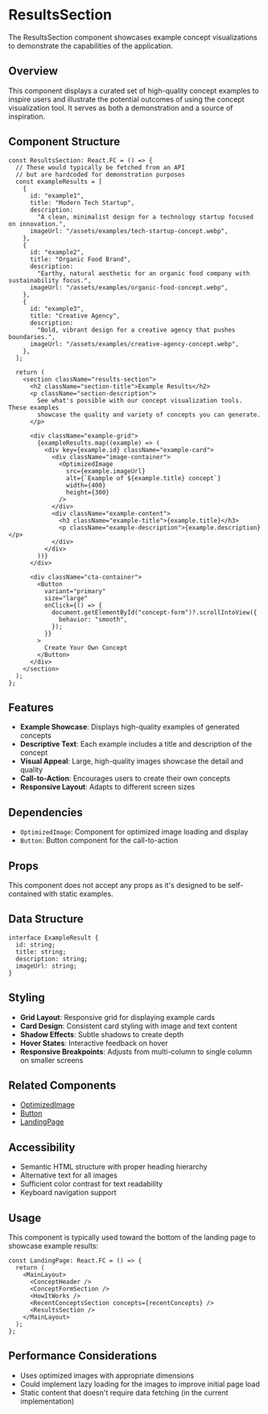 # ResultsSection

The ResultsSection component showcases example concept visualizations to demonstrate the capabilities of the application.

## Overview

This component displays a curated set of high-quality concept examples to inspire users and illustrate the potential outcomes of using the concept visualization tool. It serves as both a demonstration and a source of inspiration.

## Component Structure

```tsx
const ResultsSection: React.FC = () => {
  // These would typically be fetched from an API
  // but are hardcoded for demonstration purposes
  const exampleResults = [
    {
      id: "example1",
      title: "Modern Tech Startup",
      description:
        "A clean, minimalist design for a technology startup focused on innovation.",
      imageUrl: "/assets/examples/tech-startup-concept.webp",
    },
    {
      id: "example2",
      title: "Organic Food Brand",
      description:
        "Earthy, natural aesthetic for an organic food company with sustainability focus.",
      imageUrl: "/assets/examples/organic-food-concept.webp",
    },
    {
      id: "example3",
      title: "Creative Agency",
      description:
        "Bold, vibrant design for a creative agency that pushes boundaries.",
      imageUrl: "/assets/examples/creative-agency-concept.webp",
    },
  ];

  return (
    <section className="results-section">
      <h2 className="section-title">Example Results</h2>
      <p className="section-description">
        See what's possible with our concept visualization tools. These examples
        showcase the quality and variety of concepts you can generate.
      </p>

      <div className="example-grid">
        {exampleResults.map((example) => (
          <div key={example.id} className="example-card">
            <div className="image-container">
              <OptimizedImage
                src={example.imageUrl}
                alt={`Example of ${example.title} concept`}
                width={400}
                height={300}
              />
            </div>
            <div className="example-content">
              <h3 className="example-title">{example.title}</h3>
              <p className="example-description">{example.description}</p>
            </div>
          </div>
        ))}
      </div>

      <div className="cta-container">
        <Button
          variant="primary"
          size="large"
          onClick={() => {
            document.getElementById("concept-form")?.scrollIntoView({
              behavior: "smooth",
            });
          }}
        >
          Create Your Own Concept
        </Button>
      </div>
    </section>
  );
};
```

## Features

- **Example Showcase**: Displays high-quality examples of generated concepts
- **Descriptive Text**: Each example includes a title and description of the concept
- **Visual Appeal**: Large, high-quality images showcase the detail and quality
- **Call-to-Action**: Encourages users to create their own concepts
- **Responsive Layout**: Adapts to different screen sizes

## Dependencies

- `OptimizedImage`: Component for optimized image loading and display
- `Button`: Button component for the call-to-action

## Props

This component does not accept any props as it's designed to be self-contained with static examples.

## Data Structure

```tsx
interface ExampleResult {
  id: string;
  title: string;
  description: string;
  imageUrl: string;
}
```

## Styling

- **Grid Layout**: Responsive grid for displaying example cards
- **Card Design**: Consistent card styling with image and text content
- **Shadow Effects**: Subtle shadows to create depth
- **Hover States**: Interactive feedback on hover
- **Responsive Breakpoints**: Adjusts from multi-column to single column on smaller screens

## Related Components

- [OptimizedImage](../../../../components/ui/OptimizedImage.md)
- [Button](../../../../components/ui/Button.md)
- [LandingPage](../LandingPage.md)

## Accessibility

- Semantic HTML structure with proper heading hierarchy
- Alternative text for all images
- Sufficient color contrast for text readability
- Keyboard navigation support

## Usage

This component is typically used toward the bottom of the landing page to showcase example results:

```tsx
const LandingPage: React.FC = () => {
  return (
    <MainLayout>
      <ConceptHeader />
      <ConceptFormSection />
      <HowItWorks />
      <RecentConceptsSection concepts={recentConcepts} />
      <ResultsSection />
    </MainLayout>
  );
};
```

## Performance Considerations

- Uses optimized images with appropriate dimensions
- Could implement lazy loading for the images to improve initial page load
- Static content that doesn't require data fetching (in the current implementation)

